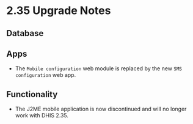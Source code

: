 # 2.35 Upgrade Notes

## Database

## Apps

- The `Mobile configuration` web module is replaced by the new `SMS configuration` web app.

## Functionality

- The J2ME mobile application is now discontinued and will no longer work with DHIS 2.35.
